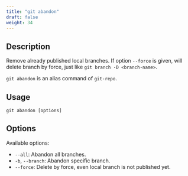 ```yaml
---
title: "git abandon"
draft: false
weight: 34
---
```


## Description

Remove already published local branches. If option `--force` is given, will delete branch by force, just like `git branch -D <branch-name>`.

`git abandon` is an alias command of `git-repo`.


## Usage

    git abandon [options]

## Options

Available options:

+ `--all`: Abandon all branches.
+ `-b`, `--branch`: Abandon specific branch.
+ `--force`: Delete by force, even local branch is not published yet.
